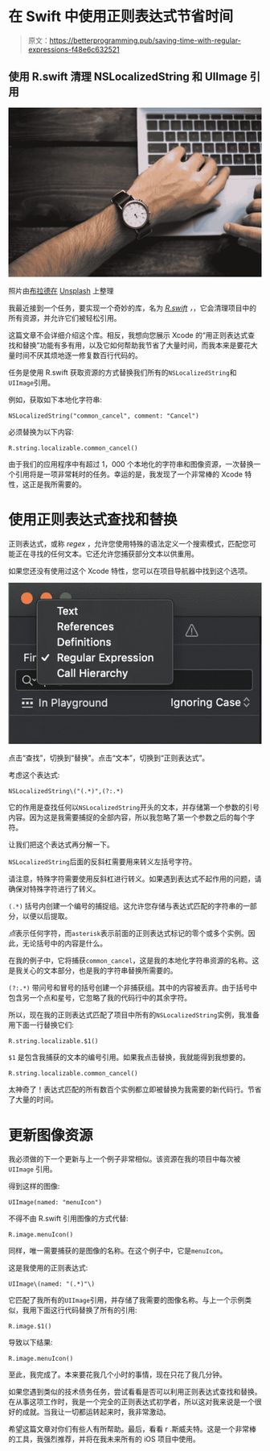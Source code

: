 # 在 Swift 中使用正则表达式节省时间

> 原文：<https://betterprogramming.pub/saving-time-with-regular-expressions-f48e6c632521>

## 使用 R.swift 清理 NSLocalizedString 和 UIImage 引用

![](img/490b95061d1ff3218e8cd20b90aebf32.png)

照片由[布拉德在](https://unsplash.com/@bradneathery?utm_source=medium&utm_medium=referral) [Unsplash](https://unsplash.com?utm_source=medium&utm_medium=referral) 上整理

我最近接到一个任务，要实现一个奇妙的库，名为 [*R.swift*](https://github.com/mac-cain13/R.swift) *，*，它会清理项目中的所有资源，并允许它们被轻松引用。

这篇文章不会详细介绍这个库。相反，我想向您展示 Xcode 的“用正则表达式查找和替换”功能有多有用，以及它如何帮助我节省了大量时间，而我本来是要花大量时间不厌其烦地逐一修复数百行代码的。

任务是使用 R.swift 获取资源的方式替换我们所有的`NSLocalizedString`和`UIImage`引用。

例如，获取如下本地化字符串:

```
NSLocalizedString("common_cancel", comment: "Cancel")
```

必须替换为以下内容:

```
R.string.localizable.common_cancel()
```

由于我们的应用程序中有超过 1，000 个本地化的字符串和图像资源，一次替换一个引用将是一项非常耗时的任务。幸运的是，我发现了一个非常棒的 Xcode 特性，这正是我所需要的。

# 使用正则表达式查找和替换

正则表达式，或称 *regex* ，允许您使用特殊的语法定义一个搜索模式，匹配您可能正在寻找的任何文本。它还允许您捕获部分文本以供重用。

如果您还没有使用过这个 Xcode 特性，您可以在项目导航器中找到这个选项。

![](img/99b42756c028b0c56d90173b90be4f72.png)

点击“查找”，切换到“替换”。点击“文本”，切换到“正则表达式”。

考虑这个表达式:

```
NSLocalizedString\("(.*)",(?:.*)
```

它的作用是查找任何以`NSLocalizedString`开头的文本，并存储第一个参数的引号内容。因为这是我需要捕捉的全部内容，所以我忽略了第一个参数之后的每个字符。

让我们把这个表达式再分解一下。

`NSLocalizedString`后面的反斜杠需要用来转义左括号字符。

请注意，特殊字符需要使用反斜杠进行转义。如果遇到表达式不起作用的问题，请确保对特殊字符进行了转义。

`(.*)` 括号内创建一个编号的捕捉组。这允许您存储与表达式匹配的字符串的一部分，以便以后提取。

*点*表示任何字符，而`asterisk`表示前面的正则表达式标记的零个或多个实例。因此，无论括号中的内容是什么。

在我的例子中，它将捕获`common_cancel`，这是我的本地化字符串资源的名称。这是我关心的文本部分，也是我的字符串替换所需要的。

`(?:.*)` 带问号和冒号的括号创建一个非捕获组。其中的内容被丢弃。由于括号中包含另一个点和星号，它忽略了我的代码行中的其余字符。

所以，现在我的正则表达式匹配了项目中所有的`NSLocalizedString`实例，我准备用下面一行替换它们:

```
R.string.localizable.$1()
```

`$1` 是包含我捕获的文本的编号引用。如果我点击替换，我就能得到我想要的。

```
R.string.localizable.common_cancel()
```

太神奇了！表达式匹配的所有数百个实例都立即被替换为我需要的新代码行。节省了大量的时间。

# 更新图像资源

我必须做的下一个更新与上一个例子非常相似。该资源在我的项目中每次被`UIImage` 引用。

得到这样的图像:

```
UIImage(named: "menuIcon")
```

不得不由 R.swift 引用图像的方式代替:

```
R.image.menuIcon()
```

同样，唯一需要捕获的是图像的名称。在这个例子中，它是`menuIcon`。

这是我使用的正则表达式:

```
UIImage\(named: "(.*)"\)
```

它匹配了我所有的`UIImage`引用，并存储了我需要的图像名称。与上一个示例类似，我用下面这行代码替换了所有的引用:

```
R.image.$1()
```

导致以下结果:

```
R.image.menuIcon()
```

至此，我完成了。本来要花我几个小时的事情，现在只花了我几分钟。

如果您遇到类似的技术债务任务，尝试看看是否可以利用正则表达式查找和替换。在从事这项工作时，我是一个完全的正则表达式初学者，所以这对我来说是一个很好的成就。当我让一切都运转起来时，我非常激动。

希望这篇文章对你们有些人有所帮助。最后，看看 r .斯威夫特。这是一个非常棒的工具，我强烈推荐，并将在我未来所有的 iOS 项目中使用。